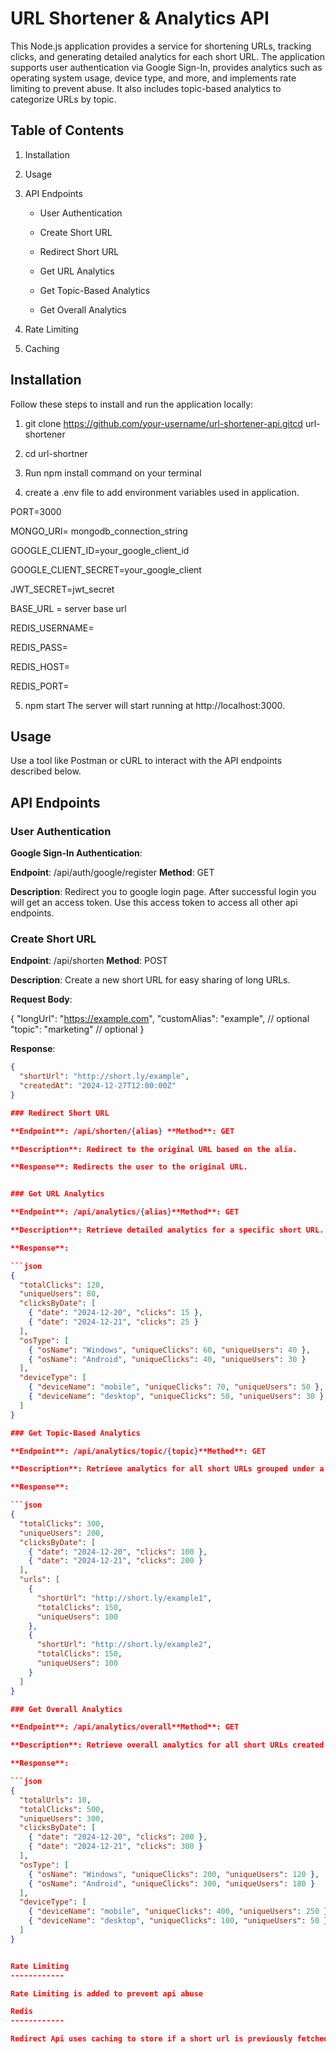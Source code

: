 URL Shortener & Analytics API
=============================

This Node.js application provides a service for shortening URLs, tracking clicks, and generating detailed analytics for each short URL. The application supports user authentication via Google Sign-In, provides analytics such as operating system usage, device type, and more, and implements rate limiting to prevent abuse. It also includes topic-based analytics to categorize URLs by topic.

Table of Contents
-----------------

1.  Installation
    
2.  Usage
    
3.  API Endpoints
    
    *   User Authentication
        
    *   Create Short URL
        
    *   Redirect Short URL
        
    *   Get URL Analytics
        
    *   Get Topic-Based Analytics
        
    *   Get Overall Analytics
        
4.  Rate Limiting
    
5.  Caching
    
Installation
------------

Follow these steps to install and run the application locally:

1.  git clone https://github.com/your-username/url-shortener-api.gitcd url-shortener

2. cd url-shortner

3. Run npm install command on your terminal

4. create a .env file to add environment variables used in application.
    
  PORT=3000

  MONGO_URI= mongodb_connection_string

  GOOGLE_CLIENT_ID=your_google_client_id

  GOOGLE_CLIENT_SECRET=your_google_client
  
  JWT_SECRET=jwt_secret

  BASE_URL = server base url

  REDIS_USERNAME=

  REDIS_PASS=

  REDIS_HOST=

  REDIS_PORT=


    
5.  npm start The server will start running at http://localhost:3000.
    

Usage
-----

Use a tool like Postman or cURL to interact with the API endpoints described below.

API Endpoints
-------------

### User Authentication

**Google Sign-In Authentication**:

**Endpoint**: /api/auth/google/register **Method**: GET

**Description**:  Redirect you to google login page. After successful login you
                  will get an access token. Use this access token to access all other api endpoints.
    

### Create Short URL

**Endpoint**: /api/shorten **Method**: POST

**Description**: Create a new short URL for easy sharing of long URLs.

**Request Body**:

{
  "longUrl": "https://example.com",
  "customAlias": "example",  // optional
  "topic": "marketing"       // optional
}

**Response**:

```json
{
  "shortUrl": "http://short.ly/example",
  "createdAt": "2024-12-27T12:00:00Z"
}

### Redirect Short URL

**Endpoint**: /api/shorten/{alias} **Method**: GET

**Description**: Redirect to the original URL based on the alia.

**Response**: Redirects the user to the original URL.


### Get URL Analytics

**Endpoint**: /api/analytics/{alias}**Method**: GET

**Description**: Retrieve detailed analytics for a specific short URL.

**Response**:

```json
{
  "totalClicks": 120,
  "uniqueUsers": 80,
  "clicksByDate": [
    { "date": "2024-12-20", "clicks": 15 },
    { "date": "2024-12-21", "clicks": 25 }
  ],
  "osType": [
    { "osName": "Windows", "uniqueClicks": 60, "uniqueUsers": 40 },
    { "osName": "Android", "uniqueClicks": 40, "uniqueUsers": 30 }
  ],
  "deviceType": [
    { "deviceName": "mobile", "uniqueClicks": 70, "uniqueUsers": 50 },
    { "deviceName": "desktop", "uniqueClicks": 50, "uniqueUsers": 30 }
  ]
}

### Get Topic-Based Analytics

**Endpoint**: /api/analytics/topic/{topic}**Method**: GET

**Description**: Retrieve analytics for all short URLs grouped under a specific topic.

**Response**:

```json
{
  "totalClicks": 300,
  "uniqueUsers": 200,
  "clicksByDate": [
    { "date": "2024-12-20", "clicks": 100 },
    { "date": "2024-12-21", "clicks": 200 }
  ],
  "urls": [
    {
      "shortUrl": "http://short.ly/example1",
      "totalClicks": 150,
      "uniqueUsers": 100
    },
    {
      "shortUrl": "http://short.ly/example2",
      "totalClicks": 150,
      "uniqueUsers": 100
    }
  ]
}

### Get Overall Analytics

**Endpoint**: /api/analytics/overall**Method**: GET

**Description**: Retrieve overall analytics for all short URLs created by the authenticated user.

**Response**:

```json
{
  "totalUrls": 10,
  "totalClicks": 500,
  "uniqueUsers": 300,
  "clicksByDate": [
    { "date": "2024-12-20", "clicks": 200 },
    { "date": "2024-12-21", "clicks": 300 }
  ],
  "osType": [
    { "osName": "Windows", "uniqueClicks": 200, "uniqueUsers": 120 },
    { "osName": "Android", "uniqueClicks": 300, "uniqueUsers": 180 }
  ],
  "deviceType": [
    { "deviceName": "mobile", "uniqueClicks": 400, "uniqueUsers": 250 },
    { "deviceName": "desktop", "uniqueClicks": 100, "uniqueUsers": 50 }
  ]
}


Rate Limiting
------------

Rate Limiting is added to prevent api abuse

Redis
------------

Redirect Api uses caching to store if a short url is previously fetched.